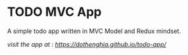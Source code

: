 # TODO MVC App

A simple todo app written in MVC Model and Redux mindset.

_visit the app at : https://dothenghia.github.io/todo-app/_